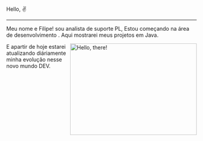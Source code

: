 Hello, ✌
<hr>

Meu nome e Filipe! sou analista de suporte PL, Estou começando na área de desenvolvimento .
Aqui mostrarei meus projetos em Java.

<a href="#">
<img src="https://media1.tenor.com/images/a7bd6b94430c1e66148d580209e377c5/tenor.gif?itemid=5043108" title="hello" width="335" height="243" align="right" alt="Hello, there!">
</a>

E apartir de hoje estarei atualizando diáriamente minha evolução nesse novo mundo DEV.




